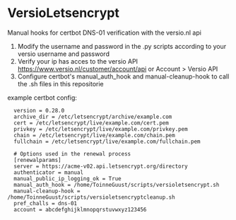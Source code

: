 # VersioLetsencrypt
Manual hooks for certbot DNS-01 verification with the versio.nl api

1. Modify the username and password in the .py scripts according to your versio username and password
2. Verify your ip has acces to the versio API https://www.versio.nl/customer/account/api or Account > Versio API
3. Configure certbot's manual_auth_hook and manual-cleanup-hook to call the .sh files in this repositorie

example certbot config:
```
  version = 0.28.0
  archive_dir = /etc/letsencrypt/archive/example.com
  cert = /etc/letsencrypt/live/example.com/cert.pem
  privkey = /etc/letsencrypt/live/example.com/privkey.pem
  chain = /etc/letsencrypt/live/example.com/chain.pem
  fullchain = /etc/letsencrypt/live/example.com/fullchain.pem

  # Options used in the renewal process
  [renewalparams]
  server = https://acme-v02.api.letsencrypt.org/directory
  authenticator = manual
  manual_public_ip_logging_ok = True
  manual_auth_hook = /home/ToinneGuust/scripts/versioletsencrypt.sh
  manual-cleanup-hook = /home/ToinneGuust/scripts/versioletsencryptcleanup.sh
  pref_challs = dns-01
  account = abcdefghijklmnopqrstuvwxyz123456
```
